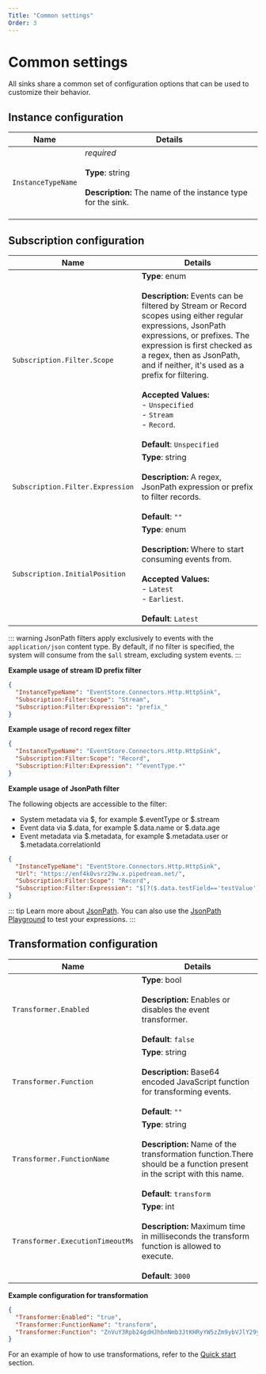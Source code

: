 ```yaml
---
Title: "Common settings"
Order: 3
---
```


# Common settings

All sinks share a common set of configuration options that can be used to
customize their behavior.

## Instance configuration

| Name               | Details                                                                                                        |
| ------------------ | -------------------------------------------------------------------------------------------------------------- |
| `InstanceTypeName` | _required_<br><br>**Type**: string<br><br>**Description:** The name of the instance type for the sink.<br><br> |

## Subscription configuration

| Name                             | Details                                                                                                                                                                                                                                                                                                                                                                                        |
| -------------------------------- | ---------------------------------------------------------------------------------------------------------------------------------------------------------------------------------------------------------------------------------------------------------------------------------------------------------------------------------------------------------------------------------------------- |
| `Subscription.Filter.Scope`      | **Type**: enum<br><br>**Description:** Events can be filtered by Stream or Record scopes using either regular expressions, JsonPath expressions, or prefixes. The expression is first checked as a regex, then as JsonPath, and if neither, it's used as a prefix for filtering.<br><br>**Accepted Values:**<br>- `Unspecified`<br>- `Stream`<br>- `Record`.<br><br>**Default**: `Unspecified` |
| `Subscription.Filter.Expression` | **Type**: string<br><br>**Description:** A regex, JsonPath expression or prefix to filter records.<br><br>**Default**: `""`                                                                                                                                                                                                                                                                            |
| `Subscription.InitialPosition`   | **Type**: enum<br><br>**Description:** Where to start consuming events from.<br><br>**Accepted Values:**<br>- `Latest`<br>- `Earliest`.<br><br>**Default**: `Latest`                                                                                                                                                                                                                           |

::: warning
JsonPath filters apply exclusively to events with the `application/json` content type. By default, if no filter is specified, the system will consume from the `$all` stream, excluding system events.
:::

**Example usage of stream ID prefix filter**

```json
{
  "InstanceTypeName": "EventStore.Connectors.Http.HttpSink",
  "Subscription:Filter:Scope": "Stream",
  "Subscription:Filter:Expression": "prefix_"
}
```

**Example usage of record regex filter**

```json
{
  "InstanceTypeName": "EventStore.Connectors.Http.HttpSink",
  "Subscription:Filter:Scope": "Record",
  "Subscription:Filter:Expression": "^eventType.*"
}
```

**Example usage of JsonPath filter**

The following objects are accessible to the filter:

- System metadata via $, for example $.eventType or $.stream
- Event data via $.data, for example $.data.name or $.data.age
- Event metadata via $.metadata, for example $.metadata.user or $.metadata.correlationId

```json
{
  "InstanceTypeName": "EventStore.Connectors.Http.HttpSink",
  "Url": "https://enf4k0vsrz29w.x.pipedream.net/",
  "Subscription:Filter:Scope": "Record",
  "Subscription:Filter:Expression": "$[?($.data.testField=='testValue')]"
}
```

::: tip
Learn more about [JsonPath](https://www.rfc-editor.org/rfc/rfc9535.html). You
can also use the [JsonPath Playground](https://json-everything.net/json-path/)
to test your expressions.
:::


## Transformation configuration

| Name                             | Details                                                                                                                                                                       |
| -------------------------------- | ----------------------------------------------------------------------------------------------------------------------------------------------------------------------------- |
| `Transformer.Enabled`            | **Type**: bool<br><br>**Description:** Enables or disables the event transformer.<br><br>**Default**: `false`                                                                 |
| `Transformer.Function`           | **Type**: string<br><br>**Description:** Base64 encoded JavaScript function for transforming events.<br><br>**Default**: `""`                                                 |
| `Transformer.FunctionName`       | **Type**: string<br><br>**Description:** Name of the transformation function.There should be a function present in the script with this name.<br><br>**Default**: `transform` |
| `Transformer.ExecutionTimeoutMs` | **Type**: int<br><br>**Description:** Maximum time in milliseconds the transform function is allowed to execute.<br><br>**Default**: `3000`                                   |

**Example configuration for transformation**

```json
{
  "Transformer:Enabled": "true",
  "Transformer:FunctionName": "transform",
  "Transformer:Function": "ZnVuY3Rpb24gdHJhbnNmb3JtKHRyYW5zZm9ybVJlY29yZCkgewogIGxldCB7IFZhbHVlLCBIZWFkZXJzIH0gPSB0cmFuc2Zvcm1SZWNvcmQ7CiAgcmV0dXJuIHsKICAgIC4uLnRyYW5zZm9ybVJlY29yZCwKICAgIFZhbHVlOiB7CiAgICAgIE5hbWU6IFZhbHVlLkZpcnN0TmFtZSArICcgJyArIFZhbHVlLkxhc3ROYW1lCiAgICB9CiAgfTsKfQo="
}
```

For an example of how to use transformations, refer to the [Quick start](./quickstart.md#applying-transformations) section.
